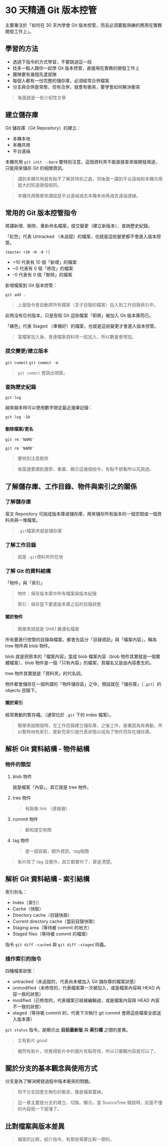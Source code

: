 # 30 天精通 Git 版本控管

主要專注於「如何在 30 天內學會 Git 版本控管，而且必須要能熟練的應用在實務開發工作上」。

## 學習的方法

* 透過下指令的方式學習，不要跳過這一段
* 找多一點人跟你一起學 Git 版本控管，直接用在實務的開發工作上
* 團隊要有幾個先遣部隊
* 每個人都有一份完整的儲存庫，必須經常合併檔案
* 分支與合併是常態，但有合併，就會有衝突，要學會如何解決衝突

> 後面就是一些介紹性文章

## 建立儲存庫

Git 儲存庫（Git Repository）的建立：

* 本機本地
* 本機共用
* 平台遠端

本機共用 `git init --bare` 要特別注意，這個資料夾不能直接拿來做開發用途，只能用來儲存 Git 的相關資訊。

> 講到本機共用就有點不了解其特別之處，但後面一講到平台遠端和本機共用就大約知道兩個相同。

> 本機共用簡單來講就是平台遠端減去本機本地再減去遠端連線。



## 常用的 Git 版本控管指令

將講新增、刪除、重新命名檔案，提交變更（建立新版本）、查詢歷史紀錄。

「紅色」代表 Untracked （未追蹤）的檔案，也就是這些變更都不會進入版本控管。

`[master +10 ~0 -0 !]`

* +10 代表有 10 個「新增」的檔案
* ~0 代表有 0 個「修改」的檔案
* -0 代表有 0 個「刪除」的檔案

新增檔案到 Git 版本控管：

`git add .`

> 上面指令會自動將所有檔案（含子目錄的檔案）加入到工作目錄索引中。

此時沒有位何版本，只是告知 Git 這些檔案「即將」被加入 Git 版本庫而已。

「緣色」代表 Staged （準備好）的檔案，也就是這些變更才會進入版本控管。

> 當檔案加入後，會連檔案資料夾一起加入，所以數量會增加。

### 提交變更/建立版本

`git commit`
`git commit -m`

> `git commit` 會跳出視窗。



### 查詢歷史紀錄

`git log`

越來越多時可以使用數字限定最近幾筆記錄：

`git log -10`



#### 刪除檔案/更名

`git rm 'NAME'`

`git rm 'NAME'`

> 要特別注意刪除

> 後面還要講到還原、重置、顯示這幾個指令，有點不想看所以先跳過。



## 了解儲存庫、工作目錄、物件與索引之的關係

### 了解儲存庫

英文 Repository 可說成版本庫或儲存庫，用來儲存所有版本的一個空間或一個資料夾與一堆檔案。

> `.git`檔案夾就是儲存庫



### 了解工作目錄

> 就是 `.git`資料夾所在地

### 

### 了解 Git 的資料結構

「物件」與「索引」

> 物件：保存版本庫中所有檔案與版本紀錄
>
> 索引：保存當下要進版本庫之前的目錄狀態

#### 關於物件

> 簡單來說就是 SHA1 雜湊名檔案

所有要進行控管的目錄與檔案，都會先區分「目錄資訊」與「檔案內容」，稱為 tree 物件與 blob 物件。

blob 就是把原本的「檔案內容」當成 blob 檔案內容（blob 物件其實就是一個實體檔案），blob 物件是一個「只有內容」的檔案，其檔名又是由內容產生的。

tree 物件其實就是「資料夾」的代名詞。

物件都會儲存在一個所謂的「物件儲存區」之中，預設就在「儲存庫」（`.git`）的 objects 目錄下。

#### 關於索引

經常異動的暫存檔。（通常位於 `.git` 下的 index 檔案）。

> 簡單來說開發時，在工作目錄建立儲存庫，之後工作，接著因為有異動，所以暫時地有索引，更新完索引就代表狀態以成為了物件而存在儲存庫。



## 解析 Git 資料結構 - 物件結構

### 物件的類型

1. blob 物件

   就是檔案「內容」，其它就是 tree 物件。

2. tree 物件

   > 有點像 link （連接器）

3. commit 物件

   > 都和提交有關

4. tag 物件

   > 是一個容器，額外資訊、tag相關

> 影片除了 tag 沒實作，其它都實作了，算是清楚。



## 解析 Git 資料結構 - 索引結構

索引別名：

* Index（索引）
* Cache（快取）
* Directory cache（目錄快取）
* Current directory cache（當前目錄快取）
* Staging area（等待被 commit 的地方）
* Staged files（等待被 commit 的檔案）

指令 `git diff —cached` 與 `git diff —staged` 同義。



### 操作索引的指令

四種檔案狀態：

* untracked（未追蹤的，代表尚未被加入 Git 儲存庫的檔案狀態）
* unmodified（未修改的，代表檔案第一次被加入，或是檔案內容與 HEAD 內容一致的狀態）
* modified（已修改的，代表檔案已經被編輯過，或是檔案內容與 HEAD 內容不一致的狀態）
* staged（等待被 commit 的，代表下次執行 git commit 會將這些檔案全部送入版本庫）



`git status` 指令，是顯示出 **目前最新版** 與 **索引檔** 之間的差異。



> 又有影片 good



> 雖然有影片，但覺得影片中的圖片有點奇怪，所以只要聽內容就可以了。



## 關於分支的基本觀念與使用方式

分支是為了解決開發過程中版本衝突的問題。

> 但不分支回產生無形的衝突，像是檔案蓋掉。



> 這一章主要是分支的建立、切換、顯示。當 SourceTree 開啟時，前面不懂的內容就一下就懂了。



## 比對檔案與版本差異

> 檔案的比較，紹介指令，有那些需要比較一類的。

